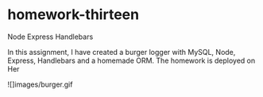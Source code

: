 # homework-thirteen
Node Express Handlebars

In this assignment, I have created a burger logger with MySQL, Node, Express, Handlebars and a homemade ORM. 
The homework is deployed on Her

![]images/burger.gif


